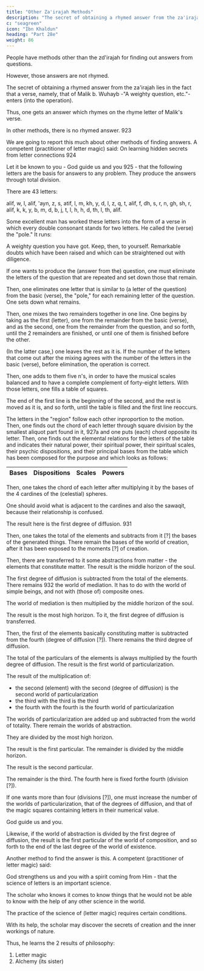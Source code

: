 ```yaml
---
title: "Other Za'irajah Methods"
description: "The secret of obtaining a rhymed answer from the za'irajah lies in the fact that a verse, namely, that of Malik b. Wuhayb -A weighty question, etc- enters (into the operation)"
c: "seagreen"
icon: "Ibn Khaldun"
heading: "Part 28e"
weight: 86
---
```



People have methods other than the zd'irajah for finding out answers from questions. 

However, those answers are not rhymed.

The secret of obtaining a rhymed answer from the za'irajah lies in the fact that a verse, namely, that of Malik b. Wuhayb -"A weighty question, etc."- enters (into the operation). 

Thus, one gets an answer which rhymes on the rhyme letter of Malik's verse. 

In other methods, there is no rhymed answer. 923 

We are going to report this much about other methods of finding answers. A competent (practitioner of letter magic) said:
On learning hidden secrets from letter connections 924 

Let it be known to you - God guide us and you 925 - that the following letters are the basis for answers to any problem. They produce the answers through total division. 

<!-- 926  -->

There are 43 letters:

alif, w, l, alif, 'ayn, z, s, atif, l, m, kh, y, d, l, z, q, t, alif, 
f, dh, s, r, n, gh, sh, r, alif, k, k, y, b, m, d, b, j, t, l, h,
h, d, th, l, th, alif.

Some excellent man has worked these letters into the form of a verse in which every double consonant stands for two letters. He called the (verse) the "pole." It runs:

A weighty question you have got. Keep, then, to yourself. Remarkable doubts which have been raised and which can be straightened out with diligence.

 <!-- 927 -->

If one wants to produce the (answer from the) question, one must eliminate the letters of the question that are repeated and set down those that remain. 

Then, one eliminates one letter that is similar to (a letter of the question) from the basic (verse), the "pole," for each remaining letter of the question. One sets down what remains. 

Then, one mixes the two remainders together in one line. One begins by taking as the first (letter), one from the remainder from the basic (verse), and as the second, one from the remainder from the question, and so forth, until the 2 remainders are finished, or until one of them is finished before the other. 

(In the latter case,) one leaves the rest as it is. If the number of the letters that come out after the mixing agrees with the number of the letters in the basic (verse), before elimination, the operation is correct. 

Then, one adds to them five n's, in order to have the musical scales balanced and to have a complete complement of forty-eight letters. With those letters, one fills a table of squares. 

The end of the first line is the beginning of the second, and the rest is moved as it is, and so forth, until the table is filled and the first line reoccurs. 

The letters in the "region" follow each other inproportion to the motion. Then, one finds out the chord of each letter through square division by the smallest aliquot part found in it, 927a and one puts (each) chord opposite its letter. Then, one finds out the elemental relations for the letters of the table and indicates their natural power, their spiritual power, their spiritual scales, their psychic dispositions, and their principal bases from the table which has been composed for the purpose and which looks as follows: 

Bases | Dispositions | Scales | Powers
--- | --- | --- | --- 

<!-- 300 60
100
3
900 80 6
40 5
500
4
20 5
1000 100
200
300
400
500
600
700
800
900

Scales
Powers
80
7 1000 900[?]
1 500 10
800 70
9
400 30 7 200 20
200 80 400
40 2 700[?] 90
20
7
10 9
90
100 10
2
90
8
10 1 w Dispositions Results
20 2
Scales t
30 3 Principal Base k Powers
40 4
50 5
60 6
70 7
80 8
90 9
4 b
5 j
5 d
4 h
w
z --> 


Then, one takes the chord of each letter after multiplying it by the bases of the 4 cardines of the (celestial) spheres. 

One should avoid what is adjacent to the cardines and also the sawaqit, because their relationship is confused. 

The result here is the first degree of diffusion. 931 

Then, one takes the total of the elements and subtracts from it [?] the bases of the generated things. There remain the bases of the world of creation, after it has been exposed to the moments [?] of creation. 

Then, there are transferred to it some abstractions from matter - the elements that constitute matter. The result is the middle horizon of the soul. 

The first degree of diffusion is subtracted from the total of the elements. There remains 932 the world of mediation. It has to do with the world of simple beings, and not with (those of) composite ones.

The world of mediation is then multiplied by the middle horizon of the soul.

The result is the most high horizon. To it, the first degree of diffusion is transferred.

Then, the first of the elements basically constituting matter is subtracted from the fourth (degree of diffusion [?]). There remains the third degree of diffusion. 

The total of the particulars of the elements is always multiplied by the fourth degree of diffusion. The result is the first world of particularization. 

The result of the multiplication of:
- the second (element) with the second (degree of diffusion) is the second world of particularization
- the third with the third is the third
- the fourth with the fourth is the fourth world of particularization

The worlds of particularization are added up and subtracted from the world of totality. There remain the worlds of abstraction. 

They are divided by the most high horizon. 

The result is the first particular. The remainder is divided by the middle horizon. 

The result is the second particular. 

The remainder is the third. The fourth here is fixed forthe fourth (division [?]). 

If one wants more than four (divisions [?]), one must increase the number of the worlds of particularization, that of the degrees of diffusion, and that of the magic squares containing letters in their numerical value. 

God guide us and you.

Likewise, if the world of abstraction is divided by the first degree of diffusion, the result is the first particular of the world of composition, and so forth to the end of the last degree of the world of existence.

Another method to find the answer is this. A competent (practitioner of letter magic) said:

God strengthens us and you with a spirit coming from Him - that the science of letters is an important science. 

The scholar who knows it comes to know things that he would not be able to know with the help of any other science in the world. 

The practice of the science of (letter magic) requires certain conditions. 

With its help, the scholar may discover the secrets of creation and the inner workings of nature. 

Thus, he learns the 2 results of philosophy:

1. Letter magic
2. Alchemy (its sister)

<!-- The veil of the unknown is lifted for him. He thus learns the contents of the secret recesses of the heart.  -->


